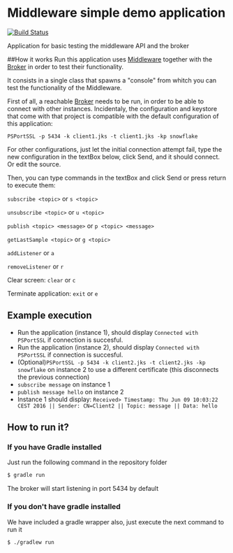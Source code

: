 # Middleware simple demo application

[![Build Status](https://travis-ci.org/POPBL-6/PBL6_Prueba.svg?branch=master)](https://travis-ci.org/POPBL-6/PBL6_Prueba)

Application for basic testing the middleware API and the broker

##How it works
Run this application uses <a href=https://github.com/POPBL-6/middleware>Middleware</a> together with the 
<a href=https://github.com/POPBL-6/broker>Broker</a> in order to test their functionality.

It consists in a single class that spawns a "console" from whitch you can test the functionality of the
Middleware.

First of all, a reachable <a href=https://github.com/POPBL-6/broker>Broker</a> needs to be run, in order to
be able to connect with other instances. Incidentaly, the configuration and keystore that come with that 
project is compatible with the default configuration of this application:

    PSPortSSL -p 5434 -k client1.jks -t client1.jks -kp snowflake
    
For other configurations, just let the initial connection attempt fail, type the new configuration in the textBox
below, click Send, and it should connect. Or edit the source.

Then, you can type commands in the textBox and click Send or press return to execute them:

`subscribe <topic>` or `s <topic>`

`unsubscribe <topic>` or `u <topic>`

`publish <topic> <message>` or `p <topic> <message>`

`getLastSample <topic>` or `g <topic>`

`addListener` or `a`

`removeListener` or `r`

Clear screen: `clear` or `c`

Terminate application: `exit` or `e`

## Example execution
* Run the application (instance 1), should display `Connected with PSPortSSL` if connection is succesful.
* Run the application (instance 2), should display `Connected with PSPortSSL` if connection is succesful.
* (Optional)`PSPortSSL -p 5434 -k client2.jks -t client2.jks -kp snowflake` on instance 2 to use a different certificate (this disconnects the previous connection)
* `subscribe message` on instance 1
* `publish message hello` on instance 2
* Instance 1 should display: `Received> Timestamp: Thu Jun 09 10:03:22 CEST 2016 || Sender: CN=Client2 || Topic: message || Data: hello`

## How to run it?
### If you have Gradle installed
Just run the following command in the repository folder
```sh
$ gradle run
```
The broker will start listening in port 5434 by default

### If you don't have gradle installed
We have included a gradle wrapper also, just execute the next command to run it
```sh
$ ./gradlew run
```
 
